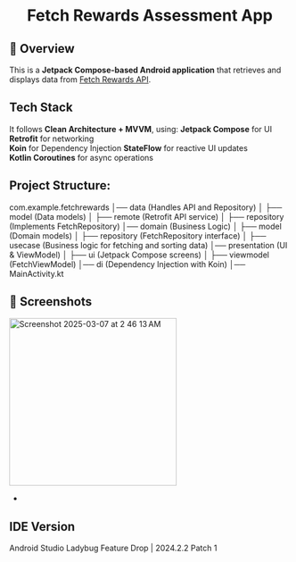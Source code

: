 <h1 align="center">Fetch Rewards Assessment App</h1>

## 🚀 Overview
This is a **Jetpack Compose-based Android application** that retrieves and displays data from
[Fetch Rewards API](https://fetch-hiring.s3.amazonaws.com/hiring.json).

## Tech Stack

It follows **Clean Architecture + MVVM**, using:
**Jetpack Compose** for UI  
**Retrofit** for networking  
**Koin** for Dependency Injection
**StateFlow** for reactive UI updates  
**Kotlin Coroutines** for async operations

## Project Structure: 

com.example.fetchrewards
│── data (Handles API and Repository)
│   ├── model (Data models)
│   ├── remote (Retrofit API service)
│   ├── repository (Implements FetchRepository)
│── domain (Business Logic)
│   ├── model (Domain models)
│   ├── repository (FetchRepository interface)
│   ├── usecase (Business logic for fetching and sorting data)
│── presentation (UI & ViewModel)
│   ├── ui (Jetpack Compose screens)
│   ├── viewmodel (FetchViewModel)
│── di (Dependency Injection with Koin)
│── MainActivity.kt

## 📸 Screenshots
<img width="300" alt="Screenshot 2025-03-07 at 2 46 13 AM" src="https://github.com/user-attachments/assets/febfc132-ddff-413d-a26e-a5ddb81c1f2e" />


- 
## IDE Version
Android Studio Ladybug Feature Drop | 2024.2.2 Patch 1
